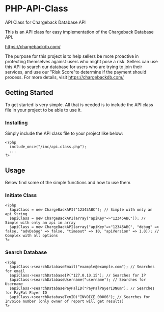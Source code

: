 # PHP-API-Class
API Class for Chargeback Database API

This is an API class for easy implementation of the Chargeback Database API. 

https://chargebackdb.com/

The purpose for this project is to help sellers be more proactive in protecting themselves against users who might pose a risk. Sellers can use this API to search our database for users who are trying to join their services, and use our "Risk Score"to determine if the payment should process. For more details, visit https://chargebackdb.com/

## Getting Started

To get started is very simple. All that is needed is to include the API class file in your project to be able to use it.

### Installing

Simply include the API class file to your project like below:

```
<?php
  include_once("/inc/api.class.php");
  ...
?>
```

## Usage

Below find some of the simple functions and how to use them.

### Initiate Class

```
<?php
  $apiClass = new ChargeBackAPI("12345ABC"); // Simple with only an api String
  $apiClass = new ChargeBackAPI(array("apiKey"=>"12345ABC")); // Simple with only an api in array
  $apiClass = new ChargeBackAPI(array("apiKey"=>"12345ABC", "debug" => false, "advDebug" => false, "timeout" => 10, "apiVersion" => 1.0)); // Complex with all options
?>
```

### Search Database

```
<?php
  $apiClass->searchDatabaseEmail("example@example.com"); // Searches for email
  $apiClass->searchDatabaseIP("127.0.10.15"); // Searches for IP
  $apiClass->searchDatabaseUsername("username"); // Searches for Username
  $apiClass->searchDatabasePayPalID("PayPalPayerIDNum"); // Searches for PayPal Payer ID
  $apiClass->searchDatabaseTxnID("INVOICE_00006"); // Searches for Invoice number (only owner of report will get results)
?>
```
